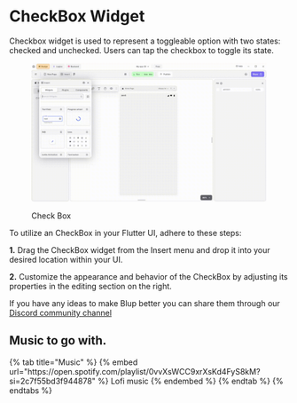 # CheckBox Widget

Checkbox widget is used to represent a toggleable option with two states: checked and unchecked. Users can tap the checkbox to toggle its state. 

<figure><img src="../../../.gitbook/assets/alert-dialog.gif" alt="Check Box"><figcaption><p>Check Box</p></figcaption></figure>

To utilize an CheckBox in your Flutter UI, adhere to these steps:

**1.** Drag the CheckBox widget from the Insert menu and drop it into your desired location within your UI.

**2.** Customize the appearance and behavior of the CheckBox by adjusting its properties in the editing section on the right.

If you have any ideas to make Blup better you can share them through our [Discord community channel ](https://discord.com/channels/940632966093234176/965313562425823303)

## Music to go with.
 
<div class="container">
  {% tab title="Music" %}
  {% embed url="https://open.spotify.com/playlist/0vvXsWCC9xrXsKd4FyS8kM?si=2c7f55bd3f944878" %}
  Lofi music
  {% endembed %}
  {% endtab %}
  {% endtabs %}
</div>
